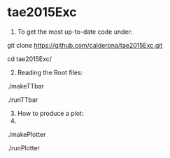 # tae2015Exc

1. To get the most up-to-date code under: 

git clone https://github.com/calderona/tae2015Exc.git 
    
cd tae2015Exc/


2. Reading the Root files: 

./makeTTbar

./runTTbar


3. How to produce a plot:
4. 
./makePlotter

./runPlotter

